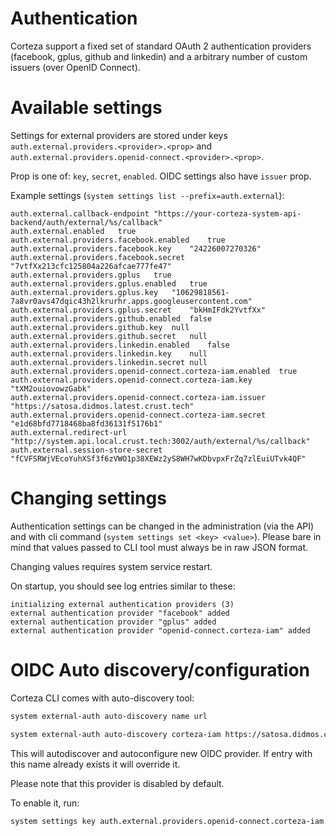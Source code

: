 # Authentication

Corteza support a fixed set of standard OAuth 2 authentication providers 
(facebook, gplus, github and linkedin) and a arbitrary number of custom
issuers (over OpenID Connect).

# Available settings 

Settings for external providers are stored under keys 
`auth.external.providers.<provider>.<prop>` and 
`auth.external.providers.openid-connect.<provider>.<prop>`. 

Prop is one of: `key`, `secret`, `enabled`. OIDC settings also have `issuer` prop.

Example settings (`system settings list --prefix=auth.external`):


```
auth.external.callback-endpoint	"https://your-corteza-system-api-backend/auth/external/%s/callback"
auth.external.enabled	true
auth.external.providers.facebook.enabled	true
auth.external.providers.facebook.key	"24226007270326"
auth.external.providers.facebook.secret	"7vtfXx213cfc125804a226afcae777fe47"
auth.external.providers.gplus	true
auth.external.providers.gplus.enabled	true
auth.external.providers.gplus.key	"10629818561-7a8vr0avs47dqic43h2lkrurhr.apps.googleusercontent.com"
auth.external.providers.gplus.secret	"bkHmIFdk2YvtfXx"
auth.external.providers.github.enabled	false
auth.external.providers.github.key	null
auth.external.providers.github.secret	null
auth.external.providers.linkedin.enabled	false
auth.external.providers.linkedin.key	null
auth.external.providers.linkedin.secret	null
auth.external.providers.openid-connect.corteza-iam.enabled	true
auth.external.providers.openid-connect.corteza-iam.key	"tXM2ouiovowzGabk"
auth.external.providers.openid-connect.corteza-iam.issuer "https://satosa.didmos.latest.crust.tech"
auth.external.providers.openid-connect.corteza-iam.secret	"e1d68bfd7718468ba8fd36131f5176b1"
auth.external.redirect-url	"http://system.api.local.crust.tech:3002/auth/external/%s/callback"
auth.external.session-store-secret	"fCVFSRWjVEcoYuhXSf3f6zVWO1p38XEWz2yS8WH7wKDbvpxFrZq7zlEuiUTvk4QF"
```

# Changing settings

Authentication settings can be changed in the administration (via the API) and with cli 
command (`system settings set <key> <value>`). Please bare in mind that values passed 
to CLI tool must always be in raw JSON format.

Changing values requires system service restart.

On startup, you should see log entries similar to these:
```
initializing external authentication providers (3)
external authentication provider "facebook" added
external authentication provider "gplus" added
external authentication provider "openid-connect.corteza-iam" added
```


# OIDC Auto discovery/configuration

Corteza CLI comes with auto-discovery tool:
```bash
system external-auth auto-discovery name url
```

```bash
system external-auth auto-discovery corteza-iam https://satosa.didmos.crust.example.tld
```

This will autodiscover and autoconfigure new OIDC provider. 
If entry with this name already exists it will override it.

Please note that this provider is disabled by default.

To enable it, run:
```bash
system settings key auth.external.providers.openid-connect.corteza-iam.enabled true
```

